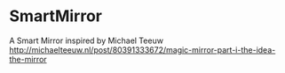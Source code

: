 # SmartMirror
A Smart Mirror inspired by Michael Teeuw http://michaelteeuw.nl/post/80391333672/magic-mirror-part-i-the-idea-the-mirror
